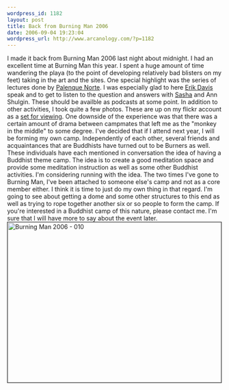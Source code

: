 ```yaml
--- 
wordpress_id: 1182
layout: post
title: Back from Burning Man 2006
date: 2006-09-04 19:23:04
wordpress_url: http://www.arcanology.com/?p=1182
---
```

I made it back from Burning Man 2006 last night about midnight. I had an excellent time at Burning Man this year. I spent a huge amount of time wandering the playa (to the point of developing relatively bad blisters on my feet) taking in the art and the sites. One special highlight was the series of lectures done by <a href="http://www.matrixmasters.com/pn/">Palenque Norte</a>. I was especially glad to here <a href="http://www.techgnosis.com/">Erik Davis</a> speak and to get to listen to the question and answers with <a href="http://en.wikipedia.org/wiki/Alexander_Shulgin">Sasha</a> and Ann Shulgin. These should be availble as podcasts at some point. In addition to other activities, I took quite a few photos. These are up on my flickr account as a <a href="http://www.flickr.com/photos/albill/sets/72157594267986064/">set for viewing</a>. One downside of the experience was that there was a certain amount of drama between campmates that left me as the "monkey in the middle" to some degree. I've decided that if I attend next year, I will be forming my own camp. Independently of each other, several friends and acquaintances that are Buddhists have turned out to be Burners as well. These individuals have each mentioned in conversation the idea of having a Buddhist theme camp. The idea is to create a good meditation space and provide some meditation instruction as well as some other Buddhist activities. I'm considering running with the idea. The two times I've gone to Burning Man, I've been attached to someone else's camp and not as a core member either. I think it is time to just do my own thing in that regard. I'm going to see about getting a dome and some other structures to this end as well as trying to rope together another six or so people to form the camp. If you're interested in a Buddhist camp of this nature, please contact me. I'm sure that I will have more to say about the event later. <a title="Photo Sharing" href="http://www.flickr.com/photos/albill/233612372/"><img width="500" height="375" border="1" alt="Burning Man 2006 - 010" src="http://static.flickr.com/84/233612372_a152589610.jpg" /></a>